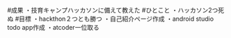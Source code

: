#成果
・技育キャンプハッカソンに備えて教えた
#ひとこと
・ハッカソン2つ死ぬ
#目標
・hackthon２つとも勝つ
・自己紹介ページ作成
・android studio todo app作成
・atcoder一位取る